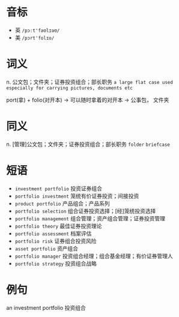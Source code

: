 # 音标

- 英 `/pɔːt'fəʊlɪəʊ/`
- 美 `/pɔrt'folɪo/`

# 词义

n. 公文包；文件夹；证券投资组合；部长职务
`a large flat case used especially for carrying pictures, documents etc`



port(拿) + folio(对开本) → 可以随时拿着的对开本 → 公事包， 文件夹

# 同义

n. [管理]公文包；文件夹；证券投资组合；部长职务
`folder` `briefcase`

# 短语

- `investment portfolio` 投资证券组合
- `portfolio investment` 笼统有价证券投资；间接投资
- `product portfolio` 产品组合；产品系列
- `portfolio selection` 组合证券投资选择；[经]笼统投资选择
- `portfolio management` 组合管理；资产组合管理；证券投资管理
- `portfolio theory` 最佳证券投资理论
- `portfolio assessment` 档案评估
- `portfolio risk` 证券组合投资风险
- `asset portfolio` 资产组合
- `portfolio manager` 投资组合经理；组合基金经理；有价证券管理人
- `portfolio strategy` 投资组合战略

# 例句

an investment portfolio
投资组合


